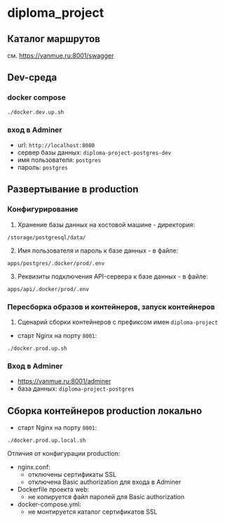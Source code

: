 # diploma_project

## Каталог маршрутов

см. https://vanmue.ru:8001/swagger

## Dev-среда

### docker compose

`./docker.dev.up.sh`

### вход в Adminer

- url: `http://localhost:8080`
- сервер базы данных: `diploma-project-postgres-dev`
- имя пользователя: `postgres`
- пароль: `postgres`

## Развертывание в production

### Конфигурирование

1. Хранение базы данных на хостовой машине - директория:

`/storage/postgresql/data/`

2. Имя пользователя и пароль к базе данных - в файле:

`apps/postgres/.docker/prod/.env`

3. Реквизиты подключения API-сервера к базе данных - в файле:

`apps/api/.docker/prod/.env`

### Пересборка образов и контейнеров, запуск контейнеров

1. Сценарий сборки контейнеров с префиксом имен `diploma-project`

- старт Nginx на порту `8001`:

`./docker.prod.up.sh`

### Вход в Adminer

- https://vanmue.ru:8001/adminer
- база данных: `diploma-project-postgres`

## Сборка контейнеров production локально

- старт Nginx на порту `8001`:

`./docker.prod.up.local.sh`

Отличия от конфигурации production:

- nginx.conf:
	- отключены сертификаты SSL
	- отключена Basic authorization для входа в Adminer
- Dockerfile проекта web:
	- не копируется файл паролей для Basic authorization
- docker-compose.yml:
	- не монтируется каталог сертификатов SSL
